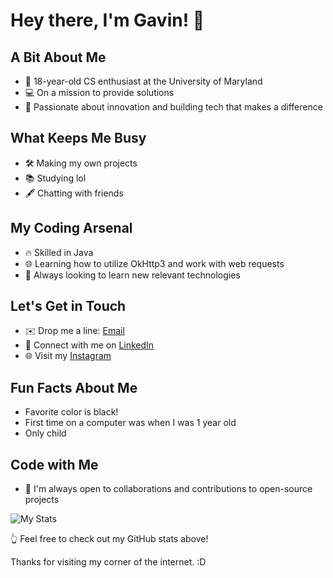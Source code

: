 
# Hey there, I'm Gavin! 👋

## A Bit About Me
- 🚀 18-year-old CS enthusiast at the University of Maryland
- 💻 On a mission to provide solutions
- 🌟 Passionate about innovation and building tech that makes a difference

## What Keeps Me Busy
- 🛠️ Making my own projects
- 📚 Studying lol
- 🖋️ Chatting with friends

## My Coding Arsenal
- 🔥 Skilled in Java
- 🌐 Learning how to utilize OkHttp3 and work with web requests
- 🧠 Always looking to learn new relevant technologies

## Let's Get in Touch
- ✉️ Drop me a line: [Email](mailto:gdharmon@umd.edu)
- 💼 Connect with me on [LinkedIn](https://www.linkedin.com/in/your-profile](https://www.linkedin.com/in/gavin-harmon-421a18213/))
- 🌐 Visit my [Instagram](https://www.instagram.com/thegavinharmon/)

## Fun Facts About Me
- Favorite color is black!
- First time on a computer was when I was 1 year old
- Only child


## Code with Me
- 🤝 I'm always open to collaborations and contributions to open-source projects

![My Stats](https://github-readme-stats.vercel.app/api?username=c0ntrab4nd&show_icons=true&count_private=true)

👆 Feel free to check out my GitHub stats above!

Thanks for visiting my corner of the internet. :D
